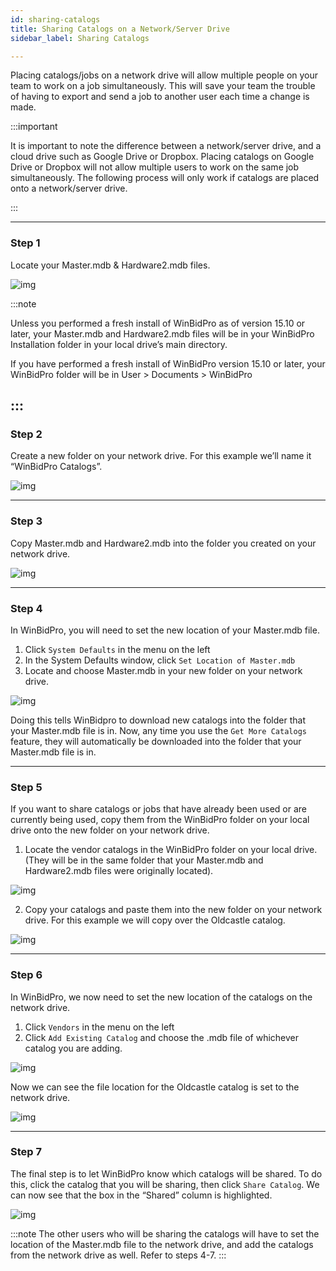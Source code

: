 ```yaml
---
id: sharing-catalogs
title: Sharing Catalogs on a Network/Server Drive
sidebar_label: Sharing Catalogs

---
```


Placing catalogs/jobs on a network drive will allow multiple people on your team to work on a job simultaneously. This will save your team the trouble of having to export and send a job to another user each time a change is made.

:::important

It is important to note the difference between a network/server drive, and a cloud drive such as Google Drive or Dropbox. Placing catalogs on Google Drive or Dropbox will not allow multiple users to work on the same job simultaneously. The following process will only work if catalogs are placed onto a network/server drive.

:::

---

### Step 1

Locate your Master.mdb & Hardware2.mdb files.

![img](../../static/img/sharing_catalogs_on_network_drive/1.png)

:::note

Unless you performed a fresh install of WinBidPro as of version 15.10 or later, your Master.mdb and Hardware2.mdb files will be in your WinBidPro Installation folder in your local drive’s main directory.

If you have performed a fresh install of WinBidPro version 15.10 or later, your WinBidPro folder will be in User > Documents > WinBidPro

:::
---
### Step 2

Create a new folder on your network drive. For this example we’ll name it “WinBidPro Catalogs”.

![img](../../static/img/sharing_catalogs_on_network_drive/2.png)

---

### Step 3

Copy Master.mdb and Hardware2.mdb into the folder you created on your network drive.

![img](../../static/img/sharing_catalogs_on_network_drive/3.gif)

---

### Step 4

In WinBidPro, you will need to set the new location of your Master.mdb file.
1. Click `System Defaults` in the menu on the left
2. In the System Defaults window, click `Set Location of Master.mdb`
3.  Locate and choose Master.mdb in your new folder on your network drive.

![img](../../static/img/sharing_catalogs_on_network_drive/4.gif)

Doing this tells WinBidpro to download new catalogs into the folder that your Master.mdb file is in. Now, any time you use the `Get More Catalogs` feature, they will automatically be downloaded into the folder that your Master.mdb file is in.

---

### Step 5

If you want to share catalogs or jobs that have already been used or are currently being used, copy them from the WinBidPro folder on your local drive onto the new folder on your network drive.

1.  Locate the vendor catalogs in the WinBidPro folder on your local drive. (They will be in the same folder that your Master.mdb and Hardware2.mdb files were originally located).

![img](../../static/img/sharing_catalogs_on_network_drive/5.1.png)

2. Copy your catalogs and paste them into the new folder on your network drive. For this example we will copy over the Oldcastle catalog.

![img](../../static/img/sharing_catalogs_on_network_drive/5.2.gif)

---

### Step 6

In WinBidPro, we now need to set the new location of the catalogs on the network drive.

1. Click `Vendors` in the menu on the left
2. Click `Add Existing Catalog` and choose the .mdb file of whichever catalog you are adding.

![img](../../static/img/sharing_catalogs_on_network_drive/6.1.gif)

Now we can see the file location for the Oldcastle catalog is set to the network drive.

![img](../../static/img/sharing_catalogs_on_network_drive/6.2.png)

---

### Step 7

The final step is to let WinBidPro know which catalogs will be shared. To do this, click the catalog that you will be sharing, then click `Share Catalog`. We can now see that the box in the “Shared” column is highlighted.

![img](../../static/img/sharing_catalogs_on_network_drive/7.png)

:::note
The other users who will be sharing the catalogs will have to set the location of the Master.mdb file to the network drive, and add the catalogs from the network drive as well. Refer to steps 4-7.
:::